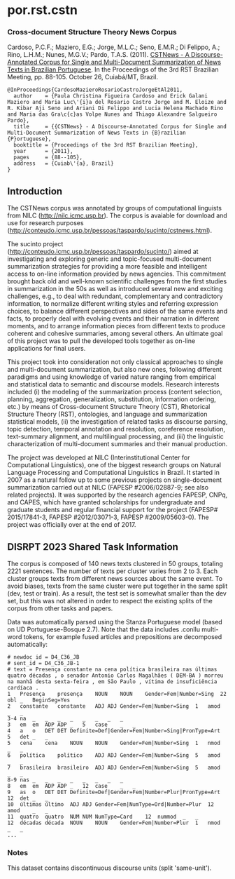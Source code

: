 # por.rst.cstn

### Cross-document Structure Theory News Corpus

Cardoso, P.C.F.; Maziero, E.G.; Jorge, M.L.C.; Seno, E.M.R.; Di Felippo, A.; Rino, L.H.M.; Nunes, M.G.V.; Pardo, T.A.S. (2011). 
[CSTNews - A Discourse-Annotated Corpus for Single and Multi-Document Summarization of News Texts in Brazilian Portuguese](https://www.semanticscholar.org/paper/CSTNews-A-Discourse-Annotated-Corpus-for-Single-and-Cardoso-Maziero/d84cfba46785136129a276e906119ecd190085fd). In the Proceedings of the 3rd RST Brazilian Meeting, pp. 88-105. October 26, Cuiabá/MT, Brazil. 
```
@InProceedings{CardosoMazieroRosarioCastroJorgeEtAl2011,
  author    = {Paula Christina Figueira Cardoso and Erick Galani Maziero and Maria Luc\'{i}a del Rosario Castro Jorge and M. Eloize and R. Kibar Aji Seno and Ariani Di Felippo and Lucia Helena Machado Rino and Maria das Gra\c{c}as Volpe Nunes and Thiago Alexandre Salgueiro Pardo},
  title     = {{CSTNews} - A Discourse-Annotated Corpus for Single and Multi-Document Summarization of News Texts in {B}razilian {P}ortuguese},
  booktitle = {Proceedings of the 3rd RST Brazilian Meeting},
  year      = {2011},
  pages     = {88--105},
  address   = {Cuiab\'{a}, Brazil}
}
```


## Introduction

The CSTNews corpus was annotated by groups of computational linguists from NILC (http://nilc.icmc.usp.br). The corpus is avaiable for download and use for research purposes (http://conteudo.icmc.usp.br/pessoas/taspardo/sucinto/cstnews.html).

The sucinto project (http://conteudo.icmc.usp.br/pessoas/taspardo/sucinto/) aimed at investigating and exploring generic and topic-focused multi-document summarization strategies for providing a more feasible and intelligent access to on-line information provided by news agencies. This commitment brought back old and well-known scientific challenges from the first studies in summarization in the 50s as well as introduced several new and exciting challenges, e.g., to deal with redundant, complementary and contradictory information, to normalize different writing styles and referring expression choices, to balance different perspectives and sides of the same events and facts, to properly deal with evolving events and their narration in different moments, and to arrange information pieces from different texts to produce coherent and cohesive summaries, among several others. An ultimate goal of this project was to pull the developed tools together as on-line applications for final users.

This project took into consideration not only classical approaches to single and multi-document summarization, but also new ones, following different paradigms and using knowledge of varied nature ranging from empirical and statistical data to semantic and discourse models. Research interests included (i) the modeling of the summarization process (content selection, planning, aggregation, generalization, substitution, information ordering, etc.) by means of Cross-document Structure Theory (CST), Rhetorical Structure Theory (RST), ontologies, and language and summarization statistical models, (ii) the investigation of related tasks as discourse parsing, topic detection, temporal annotation and resolution, coreference resolution, text-summary alignment, and multilingual processing, and (iii) the linguistic characterization of multi-document summaries and their manual production.

The project was developed at NILC (Interinstitutional Center for Computational Linguistics), one of the biggest research groups on Natural Language Processing and Computational Linguistics in Brazil. It started in 2007 as a natural follow up to some previous projects on single-document summarization carried out at NILC (FAPESP #2006/02887-9; see also related projects). It was supported by the research agencies FAPESP, CNPq, and CAPES, which have granted scholarships for undergraduate and graduate students and regular financial support for the project (FAPESP# 2015/17841-3, FAPESP #2012/03071-3, FAPESP #2009/05603-0). The project was officially over at the end of 2017.


## DISRPT 2023 Shared Task Information

The corpus is composed of 140 news texts clustered in 50 groups, totaling 2221 sentences. The number of texts per cluster varies from 2 to 3. Each cluster groups texts from different news sources about the same event. To avoid biases, texts from the same cluster were put together in the same split (dev, test or train). As a result, the test set is somewhat smaller than the dev set, but this was not altered in order to respect the existing splits of the corpus from other tasks and papers.

Data was automatically parsed using the Stanza Portuguese model (based on UD Portuguese-Bosque 2.7). Note that the data includes .conllu multi-word tokens, for example fused articles and prepositions are decomposed automatically:

```
# newdoc id = D4_C36_JB
# sent_id = D4_C36_JB-1
# text = Presença constante na cena política brasileira nas últimas quatro décadas , o senador Antonio Carlos Magalhães ( DEM-BA ) morreu na manhã desta sexta-feira , em São Paulo , vítima de insuficiência cardíaca .
1	Presença	presença	NOUN	NOUN	Gender=Fem|Number=Sing	22	obl	_	BeginSeg=Yes
2	constante	constante	ADJ	ADJ	Gender=Fem|Number=Sing	1	amod	_	_
3-4	na	_	_	_	_	_	_	_	_
3	em	em	ADP	ADP	_	5	case	_	_
4	a	o	DET	DET	Definite=Def|Gender=Fem|Number=Sing|PronType=Art	5	det	_	_
5	cena	cena	NOUN	NOUN	Gender=Fem|Number=Sing	1	nmod	_	_
6	política	político	ADJ	ADJ	Gender=Fem|Number=Sing	5	amod	_	_
7	brasileira	brasileiro	ADJ	ADJ	Gender=Fem|Number=Sing	5	amod	_	_
8-9	nas	_	_	_	_	_	_	_	_
8	em	em	ADP	ADP	_	12	case	_	_
9	as	o	DET	DET	Definite=Def|Gender=Fem|Number=Plur|PronType=Art	12	det	_	_
10	últimas	último	ADJ	ADJ	Gender=Fem|NumType=Ord|Number=Plur	12	amod	_	_
11	quatro	quatro	NUM	NUM	NumType=Card	12	nummod	_	_
12	décadas	década	NOUN	NOUN	Gender=Fem|Number=Plur	1	nmod	_	_
...
```

### Notes
This dataset contains discontinuous discourse units (split 'same-unit'). 
